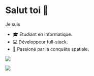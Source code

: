 # Salut toi 👋

Je suis
- 🎓 Etudiant en informatique.
- 💻 Développeur full-stack.
- 🚀 Passioné par la conquête spatiale.


[![](https://github-readme-stats.vercel.app/api?username=axelcoezard)](https://github.com/anuraghazra/github-readme-stats)

[![](https://github-readme-stats.vercel.app/api/top-langs/?username=axelcoezard&layout=compact)](https://github.com/anuraghazra/github-readme-stats)
